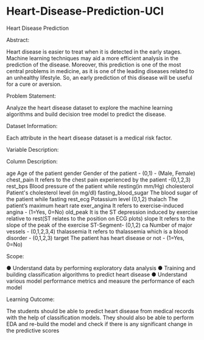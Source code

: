 # Heart-Disease-Prediction-UCI

Heart Disease Prediction

Abstract:

 Heart disease is easier to treat when it is detected in the early stages. Machine learning techniques may aid a more efficient analysis in the prediction of the disease.  Moreover, this prediction is one of the most central problems in medicine, as it is one of the leading diseases related to an unhealthy lifestyle. So, an early prediction of this disease will be useful for a cure or aversion.


Problem Statement:

 Analyze the heart disease dataset to explore the machine learning algorithms and build decision tree model to predict the disease.


Dataset Information:

 Each attribute in the heart disease dataset is a medical risk factor.

Variable Description:

Column	Description:

 age	Age of the patient
 gender	Gender of the patient - (0,1) - (Male, Female)
 chest_pain	It refers to the chest pain experienced by the patient -(0,1,2,3)
 rest_bps	Blood pressure of the patient while resting(in mm/Hg)
 cholesterol	Patient's cholesterol level (in mg/dl)
 fasting_blood_sugar	The blood sugar of the patient while fasting
 rest_ecg	Potassium level (0,1,2)
 thalach	The patient’s maximum heart rate
 exer_angina	It refers to exercise-induced angina - (1=Yes, 0=No)
 old_peak	It is the ST depression induced by exercise relative to rest(ST relates to the position on ECG plots)
 slope	It refers to the slope of the peak of the exercise ST-Segment- (0,1,2)
 ca	Number of major vessels - (0,1,2,3,4)
 thalassemia	It refers to thalassemia which is a blood disorder - (0,1,2,3)
 target	The patient has heart disease or not - (1=Yes, 0=No)


Scope:

 ●	Understand data by performing exploratory data analysis
 ●	Training and building classification algorithms to predict heart disease
 ●	Understand various model performance metrics and measure the performance of each model

Learning Outcome:

 The students should be able to predict heart disease from medical records with the help of classification models. They should also be able to perform EDA and re-build the model and check if there is any significant change in the predictive scores
